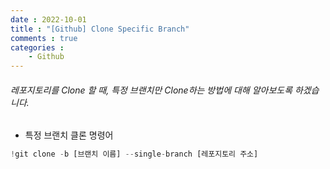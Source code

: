 ```yaml
---
date : 2022-10-01
title : "[Github] Clone Specific Branch"
comments : true
categories :
    - Github
---
```


###### 레포지토리를 Clone 할 때, 특정 브랜치만 Clone하는 방법에 대해 알아보도록 하겠습니다.

* 특정 브랜치 클론 명령어
```python
!git clone -b [브랜치 이름] --single-branch [레포지토리 주소]
```
